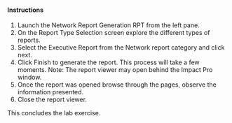#### Instructions

1. Launch the Network Report Generation RPT from the left pane. 
2. On the Report Type Selection screen explore the different types of reports. 
3. Select the Executive Report from the Network report category and click next.
4. Click Finish to generate the report. This process will take a few moments. 
Note: The report viewer may open behind the Impact Pro window. 
5. Once the report was opened browse through the pages, observe the information presented. 
6. Close the report viewer. 

This concludes the lab exercise.
